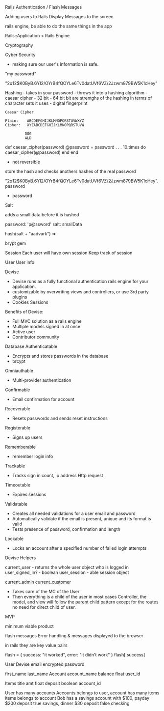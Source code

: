 
Rails Authentication / Flash Messages


Adding users to Rails
Display Messages to the screen

rails engine, be able to do the same things in the app

Rails::Application < Rails Engine




  









Cryptography


Cyber Security
  - making sure our user's information is safe.











  "my password"

  "$2a$12$K0ByB.6YI2/OYrB4fQOYLe6Tv0datUVf6VZ/2Jzwm879BW5K1cHey"












  Hashing
    - takes in your password
    - throws it into a hashing algorithm
      - caesar cipher
      - 32 bit
      - 64 bit
        bit are strentghs of the hashing in terms of character 
        sets it uses
    - digital fingerprint












    Caesar Cipher
   
    Plain:    ABCDEFGHIJKLMNOPQRSTUVWXYZ
    Cipher:   XYZABCDEFGHIJKLMNOPQRSTUVW

             DOG
             ALD













def caesar_cipher(password)
  @password = password
  .
  .
  .
  10.times do
    caesar_cipher(@password)
  end
end





- not reversible






store the hash and checks anothers hashes of the real password

"$2a$12$K0ByB.6YI2/OYrB4fQOYLe6Tv0datUVf6VZ/2Jzwm879BW5K1cHey".password
- password


















Salt

adds a small data before it is hashed


password: 'p@ssword'
salt: smallData

hash(salt + "aadvark") => <really unique gibberish>


brypt gem








Session
Each user will have own session
Keep track of session



User
User info










Devise

- Devise runs as a fully functional authentication 
rails engine for your application.
- customizable by overwriting views and controllers,
 or use 3rd party plugins
- Cookies
  Sessions


Benefits of Devise:  

- Full MVC solution as a rails engine
- Multiple models signed in at once
- Active user
- Contributor community


Database Authenticatable
 - Encrypts and stores passwords in the database
  - brcypt

 Omniauthable
 - Multi-provider authentication

 Confirmable
 - Email confirmation for account

 Recoverable
 - Resets passwords and sends reset instructions

 Registerable
 - Signs up users

 Rememberable
 - remember login info

 Trackable
 - Tracks sign in count, ip address
  Http request

 Timeoutable
 - Expires sessions

 Validatable
 - Creates all needed validations for a user email and password
  - Automatically validate if the email is present, unique 
    and its format is valid
  - Tests presence of password, confirmation and length

 Lockable
 - Locks an account after a specified number of failed login attempts


 Devise Helpers

 current_user - returns the whole user object who is logged in
 user_signed_in? - boolean 
 user_session - able session object

 current_admin
 current_customer

- Takes care of the MC of the User
- Then everything is a child of the user in most cases
Controller, the model, and view will follow the parent child pattern
except for the routes no need for direct child of user. 

 MVP 

 minimum viable product




 flash messages 
  Error handling
  &
 messages displayed to the browser

 in rails they are key value pairs 

 flash = { success: "it worked", error: "it didn't work" }
flash[:success]

 User 
  Devise 
  email
  encrypted password

  first_name
  last_name
 Account
  account_name
  balance float 
  user_id

 Items
  title 
  amt float
  deposit boolean
  account_id

User has many accounts 
Accounts belongs to user, account has many items
items belongs to account
Bob  has a savings account with $100, payday $200 deposit true savings, 
dinner $30 deposit false checking 